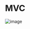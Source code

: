 # MVC
![image](https://user-images.githubusercontent.com/113888939/233459553-1e9518a6-04c9-4c0b-84f0-70b89a75211d.png)
